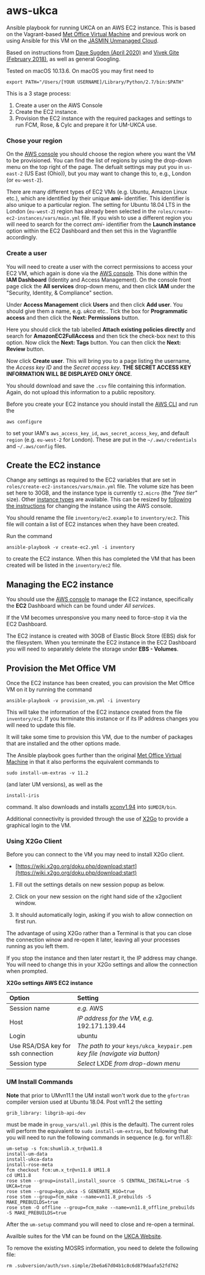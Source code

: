 # aws-ukca

Ansible playbook for running UKCA on an AWS EC2 instance. This is based on the Vagrant-based [Met Office Virtual Machine](https://github.com/metomi/metomi-vms) and previous work on using Ansible for this VM on the [JASMIN Unmanaged Cloud](https://github.com/theabro/ukca-playbook). 

Based on instructions from [Dave Sugden (April 2020)](https://davelms.medium.com/use-ansible-to-create-and-configure-ec2-instances-on-aws-cfbb0ed019bf) and [Vivek Gite (February 2018)](https://www.cyberciti.biz/faq/how-to-create-aws-ec2-key-using-ansible/), as well as general Googling.

Tested on macOS 10.13.6. On macOS you may first need to

	export PATH="/Users/[YOUR USERNAME]/Library/Python/2.7/bin:$PATH"

This is a 3 stage process:

1. Create a user on the AWS Console
2. Create the EC2 instance.
3. Provision the EC2 instance with the required packages and settings to run FCM, Rose, & Cylc and prepare it for UM-UKCA use. 

### Chose your region

On the [AWS console](https://aws.amazon.com/) you should choose the region where you want the VM to be provisioned. You can find the list of regions by using the drop-down menu on the top right of the page. The defualt settings may put you in `us-east-2` (US East (Ohio)), but you may want to change this to, e.g., London (or `eu-west-2`). 

There are many different types of EC2 VMs (e.g. Ubuntu, Amazon Linux etc.), which are identified by their unique **ami-** identifier. This identifier is also unique to a particular region. The setting for Ubuntu 18.04 LTS in the London (`eu-west-2`) region has already been selected in the `roles/create-ec2-instances/vars/main.yml` file. If you wish to use a different region you will need to search for the correct _ami-_ identifier from the **Launch instance** option within the EC2 Dashboard and then set this in the Vagrantfile accordingly.

### Create a user

You will need to create a user with the correct permissions to access your EC2 VM, which again is done via the [AWS console](https://aws.amazon.com/). This done within the **IAM Dashboard** (Identity and Access Management). On the console front page click the **All services** drop-down menu, and then click **IAM** under the "Security, Identity, & Compliance" section.

Under **Access Management** click **Users** and then click **Add user**. You should give them a name, e.g. _ukca_ etc.. Tick the box for **Programmatic access** and then click the **Next: Permissions** button.

Here you should click the tab labelled **Attach existing policies directly** and search for **AmazonEC2FullAccess** and then tick the check-box next to this option. Now click the **Next: Tags** button. You can then click the **Next: Review** button. 

Now click **Create user**. This will bring you to a page listing the username, the _Access key ID_ and the _Secret access key_. **THE SECRET ACCESS KEY INFORMATION WILL BE DISPLAYED ONLY ONCE**. 

You should download and save the `.csv` file containing this information. Again, do not upload this information to a public repository.

Before you create your EC2 instance you should install the [AWS CLI](https://aws.amazon.com/cli/) and run the 

	aws configure

to set your IAM's `aws_access_key_id`, `aws_secret_access_key`, and default `region` (e.g. `eu-west-2` for London). These are put in the `~/.aws/credentials` and `~/.aws/config` files.

## Create the EC2 instance

Change any settings as required to the EC2 variables that are set in `roles/create-ec2-instances/vars/main.yml` file. The volume size has been set here to 30GB, and the instance type is currently `t2.micro` (the _"free tier"_ size). Other [instance types](https://aws.amazon.com/ec2/instance-types/) are available. This can be resized by [following the instructions](https://docs.aws.amazon.com/AWSEC2/latest/UserGuide/ec2-instance-resize.html) for changing the instance using the AWS console.

You should rename the file `inventory/ec2.example` to `inventory/ec2`. This file will contain a list of EC2 instances when they have been created.

Run the command

	ansible-playbook -v create-ec2.yml -i inventory

to create the EC2 instance. When this has completed the VM that has been created will be listed in the `inventory/ec2` file.

## Managing the EC2 instance

You should use the [AWS console](https://aws.amazon.com/) to manage the EC2 instance, specifically the **EC2** Dashboard which can be found under _All services_. 

If the VM becomes unresponsive you many need to force-stop it via the EC2 Dashboard. 

The EC2 instance is created with 30GB of Elastic Block Store (EBS) disk for the filesystem. When you terminate the EC2 instance in the EC2 Dashboard you will need to separately delete the storage under **EBS - Volumes**.

## Provision the Met Office VM

Once the EC2 instance has been created, you can provision the Met Office VM on it by running the command

	ansible-playbook -v provision_vm.yml -i inventory

This will take the information of the EC2 instance created from the file `inventory/ec2`. If you terminate this instance or if its IP address changes you will need to update this file.

It will take some time to provision this VM, due to the number of packages that are installed and the other options made. 

The Ansible playbook goes further than the original [Met Office Virtual Machine](https://github.com/metomi/metomi-vms) in that it also performs the equivalent commands to

	sudo install-um-extras -v 11.2

(and later UM versions), as well as the 

	install-iris

command. It also downloads and installs [xconv1.94](http://cms.ncas.ac.uk/documents/xconv/) into `$UMDIR/bin`. 

Additional connectivity is provided through the use of [X2Go](https://wiki.x2go.org/) to provide a graphical login to the VM. 

### Using X2Go Client

Before you can connect to the VM you may need to install X2Go client.

* [https://wiki.x2go.org/doku.php/download:start](https://wiki.x2go.org/doku.php/download:start)

1. Fill out the settings details on new session popup as below.

2. Click on your new session on the right hand side of the x2goclient window.

3. It should automatically login, asking if you wish to allow connection on first run.

The advantage of using X2Go rather than a Terminal is that you can close the connection winow and re-open it later, leaving all your processes running as you left them.

If you stop the instance and then later restart it, the IP address may change. You will need to change this in your X2Go settings and allow the connection when prompted.

**X2Go settings AWS EC2 instance**

| Option | Setting |
| :--- | :--- |
| Session name | *e.g.* AWS |
| Host | *IP address for the VM, e.g.* 192.171.139.44 |
| Login | ubuntu |
| Use RSA/DSA key for ssh connection | *The path to your* `keys/ukca_keypair.pem` *key file (navigate via button)* |
| Session type | *Select* LXDE *from drop-down menu* |

### UM Install Commands

**Note** that prior to UMvn11.1 the UM install won't work due to the `gfortran` compiler version used at Ubuntu 18.04. Post vn11.2 the setting 

	grib_library: libgrib-api-dev 

must be made in `group_vars/all.yml` (this is the default). The current roles will perform the equivalent to `sudo install-um-extras`, but following that you will need to run the following commands in sequence (e.g. for vn11.8):

    um-setup -s fcm:shumlib.x_tr@um11.8
    install-um-data
    install-ukca-data
    install-rose-meta
    fcm checkout fcm:um.x_tr@vn11.8 UM11.8
    cd UM11.8
    rose stem --group=install,install_source -S CENTRAL_INSTALL=true -S UKCA=true
    rose stem --group=kgo,ukca -S GENERATE_KGO=true
    rose stem --group=fcm_make --name=vn11.8_prebuilds -S MAKE_PREBUILDS=true
    rose stem -O offline --group=fcm_make --name=vn11.8_offline_prebuilds -S MAKE_PREBUILDS=true

After the `um-setup` command you will need to close and re-open a terminal.

Availble suites for the VM can be found on the [UKCA Website](https://www.ukca.ac.uk/wiki/index.php/GA7.1_StratTrop_suites#Virtual_Machine_Development_Suites).

To remove the existing MOSRS information, you need to delete the following file:

    rm .subversion/auth/svn.simple/2be6a67d04b1c8c6d879daafa52fd762
